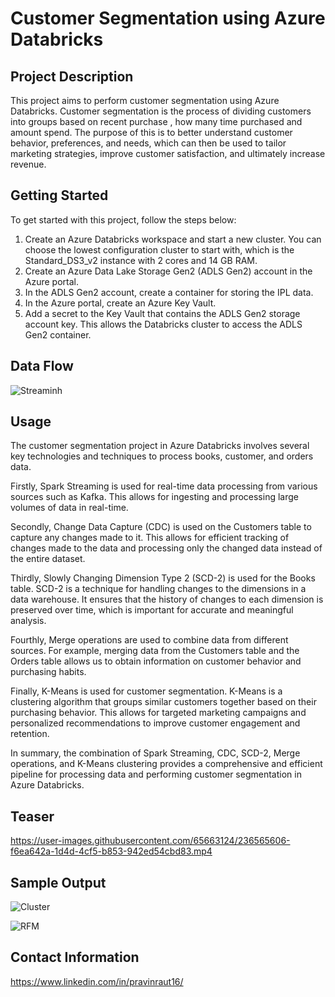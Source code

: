 # Customer Segmentation using Azure Databricks

## Project Description

This project aims to perform customer segmentation using Azure Databricks. Customer segmentation is the process of dividing customers into groups based on recent purchase , how many time purchased and amount spend. The purpose of this is to better understand customer behavior, preferences, and needs, which can then be used to tailor marketing strategies, improve customer satisfaction, and ultimately increase revenue.

## Getting Started

To get started with this project, follow the steps below:

1. Create an Azure Databricks workspace and start a new cluster. You can choose the lowest configuration cluster to start with, which is the Standard_DS3_v2 instance with 2 cores and 14 GB RAM.
2. Create an Azure Data Lake Storage Gen2 (ADLS Gen2) account in the Azure portal.
3. In the ADLS Gen2 account, create a container for storing the IPL data.
4. In the Azure portal, create an Azure Key Vault.
5. Add a secret to the Key Vault that contains the ADLS Gen2 storage account key. This allows the Databricks cluster to access the ADLS Gen2 container.


## Data Flow
![Streaminh](https://user-images.githubusercontent.com/65663124/236552871-4da9e836-f551-4ae2-b509-138efb2bea4a.png)




## Usage

The customer segmentation project in Azure Databricks involves several key technologies and techniques to process books, customer, and orders data. 

Firstly, Spark Streaming is used for real-time data processing from various sources such as Kafka. This allows for ingesting and processing large volumes of data in real-time.

Secondly, Change Data Capture (CDC) is used on the Customers table to capture any changes made to it. This allows for efficient tracking of changes made to the data and processing only the changed data instead of the entire dataset.

Thirdly, Slowly Changing Dimension Type 2 (SCD-2) is used for the Books table. SCD-2 is a technique for handling changes to the dimensions in a data warehouse. It ensures that the history of changes to each dimension is preserved over time, which is important for accurate and meaningful analysis.

Fourthly, Merge operations are used to combine data from different sources. For example, merging data from the Customers table and the Orders table allows us to obtain information on customer behavior and purchasing habits.

Finally, K-Means is used for customer segmentation. K-Means is a clustering algorithm that groups similar customers together based on their purchasing behavior. This allows for targeted marketing campaigns and personalized recommendations to improve customer engagement and retention. 

In summary, the combination of Spark Streaming, CDC, SCD-2, Merge operations, and K-Means clustering provides a comprehensive and efficient pipeline for processing data and performing customer segmentation in Azure Databricks.

## Teaser

https://user-images.githubusercontent.com/65663124/236565606-f6ea642a-1d4d-4cf5-b853-942ed54cbd83.mp4


## Sample Output

![Cluster](https://user-images.githubusercontent.com/65663124/236554891-e88ac612-a009-46f4-9979-d77ee9a5cbd3.png)

![RFM](https://user-images.githubusercontent.com/65663124/236554904-b8cc5069-acef-489b-9c5e-7b2a4431afaa.png)

## Contact Information
https://www.linkedin.com/in/pravinraut16/

